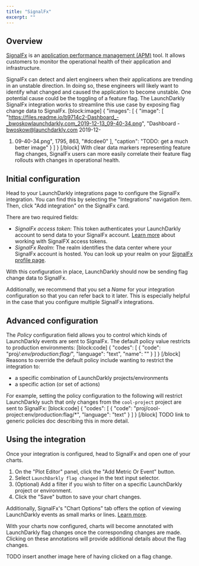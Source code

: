 ```yaml
---
title: "SignalFx"
excerpt: ""
---
```

## Overview
[SignalFx](https://www.signalfx.com/) is an [application performance management (APM)](https://en.m.wikipedia.org/wiki/Application_performance_management) tool. It allows customers to monitor the operational health of their application and infrastructure.

SignalFx can detect and alert engineers when their applications are trending in an unstable direction. In doing so, these engineers will likely want to identify what changed and caused the application to become unstable. One potential cause could be the toggling of a feature flag. The LaunchDarkly SignalFx integration works to streamline this use case by exposing flag change data to SignalFx.
[block:image]
{
  "images": [
    {
      "image": [
        "https://files.readme.io/b9714c2-Dashboard_-_bwoskowlaunchdarkly.com_2019-12-13_09-40-34.png",
        "Dashboard - bwoskow@launchdarkly.com 2019-12-
1. 09-40-34.png",
        1795,
        863,
        "#dcdee0"
      ],
      "caption": "TODO: get a much better image"
    }
  ]
}
[/block]
With clear data markers representing feature flag changes, SignalFx users can more easily correlate their feature flag rollouts with changes in operational health.
## Initial configuration
Head to your LaunchDarkly integrations page to configure the SignalFx integration. You can find this by selecting the "Integrations" navigation item. Then, click "Add integration" on the SignalFx card.

There are two required fields:

* *SignalFx access token*: This token authenticates your LaunchDarkly account to send data to your SignalFx account. [Learn more](https://docs.signalfx.com/en/latest/admin-guide/tokens.html#working-with-access-tokens) about working with SignalFX access tokens.
* *SignalFx Realm*: The realm identifies the data center where your SignalFx account is hosted. You can look up your realm on your [SignalFx profile page](https://app.us1.signalfx.com/#/myprofile).

With this configuration in place, LaunchDarkly should now be sending flag change data to SignalFx.

Additionally, we recommend that you set a *Name* for your integration configuration so that you can refer back to it later. This is especially helpful in the case that you configure multiple SignalFx integrations.
## Advanced configuration
The *Policy* configuration field allows you to control which kinds of LaunchDarkly events are sent to SignalFx. The default policy value restricts to production environments:
[block:code]
{
  "codes": [
    {
      "code": "proj/*:env/production:flag/*",
      "language": "text",
      "name": ""
    }
  ]
}
[/block]
Reasons to override the default policy include wanting to restrict the integration to:

* a specific combination of LaunchDarkly projects/environments
* a specific action (or set of actions)

For example, setting the policy configuration to the following will restrict LaunchDarkly such that only changes from the `cool-project` project are sent to SignalFx:
[block:code]
{
  "codes": [
    {
      "code": "proj/cool-project:env/production:flag/*",
      "language": "text"
    }
  ]
}
[/block]
TODO link to generic policies doc describing this in more detail.
## Using the integration
Once your integration is configured, head to SignalFx and open one of your charts.


1. On the "Plot Editor" panel, click the "Add Metric Or Event" button.
2. Select `LaunchDarkly flag changed` in the text input selector.
3. (Optional) Add a filter if you wish to filter on a specific LaunchDarkly project or environment.
4. Click the "Save" button to save your chart changes.

Additionally, SignalFx's "Chart Options" tab offers the option of viewing LaunchDarkly events as small marks or lines. [Learn more](https://docs.signalfx.com/en/latest/charts/chart-options-tab.html#event-lines).

With your charts now configured, charts will become annotated with LaunchDarkly flag changes once the corresponding changes are made. Clicking on these annotations will provide additional details about the flag changes.

TODO insert another image here of having clicked on a flag change.